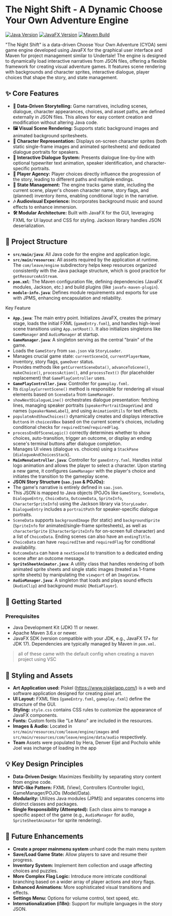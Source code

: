 # The Night Shift - A Dynamic Choose Your Own Adventure Engine

[![Java Version](https://img.shields.io/badge/Java-11%2B-blue.svg)](https://www.oracle.com/java/technologies/javase-jdk11-downloads.html)
[![JavaFX Version](https://img.shields.io/badge/JavaFX-13%2B-orange.svg)](https://openjfx.io/)
[![Maven Build](https://img.shields.io/badge/Build-Maven-brightgreen.svg)](https://maven.apache.org/)

"The Night Shift" is a data-driven Choose Your Own Adventure (CYOA) semi game engine developed using JavaFX for the graphical user interface and Maven for project management similar to Undertale! The engine is designed to dynamically load interactive narratives from JSON files, offering a flexible framework for creating visual adventure games. It features scene rendering with backgrounds and character sprites, interactive dialogue, player choices that shape the story, and state management.

## ✨ Core Features

* **📖 Data-Driven Storytelling:** Game narratives, including scenes, dialogue, character appearances, choices, and asset paths, are defined externally in JSON files. This allows for easy content creation and modification without altering Java code.
* **🖼️ Visual Scene Rendering:** Supports static background images and animated background spritesheets.
* **🧍 Character Representation:** Displays on-screen character sprites (both static single-frame images and animated spritesheets) and dedicated dialogue portraits for speakers.
* **💬 Interactive Dialogue System:** Presents dialogue line-by-line with optional typewriter text animation, speaker identification, and character-specific portraits.
* **🧭 Player Agency:** Player choices directly influence the progression of the story, leading to different paths and multiple endings.
* **🧠 State Management:** The engine tracks game state, including the current scene, player's chosen character name, story flags, and (planned) inventory items, enabling conditional logic in the narrative.
* **🎶 Audiovisual Experience:** Incorporates background music and sound effects to enhance immersion.
* **🛠️ Modular Architecture:** Built with JavaFX for the GUI, leveraging FXML for UI layout and CSS for styling. Jackson library handles JSON deserialization.

## 📂 Project Structure

* **`src/main/java`**: All Java code for the engine and application logic.
* **`src/main/resources`**: All assets required by the application at runtime. The `com/leave/engine` subdirectory helps keep resources organized consistently with the Java package structure, which is good practice for `getResourceAsStream`.
* **`pom.xml`**: The Maven configuration file, defining dependencies (JavaFX modules, Jackson, etc.) and build plugins (like `javafx-maven-plugin`).
* **`module-info.java`**: Defines module requirements and exports for use with JPMS, enhancing encapsulation and reliability.

Key Feature

* **`App.java`**: The main entry point. Initializes JavaFX, creates the primary stage, loads the initial FXML (`gameEntry.fxml`), and handles high-level scene transitions using `App.setRoot()`. It also initializes singletons like `GameManager` and `AudioManager` at startup.
* **`GameManager.java`**: A singleton serving as the central "brain" of the game.
* Loads the `GameStory` from `sao.json` via `StoryLoader`.
* Manages crucial game state: `currentSceneId`, `currentPlayerName`, inventory, story flags, `gameOver` status.
* Provides methods like `getCurrentSceneData()`, `advanceToScene()`, `makeChoice()`, `processAction()`, and `processText()` (for placeholder replacement) that `GamePlayController` uses.
* **`GamePlayController.java`**: Controller for `gameplay.fxml`.
* Its `displayCurrentScene()` method is responsible for rendering all visual elements based on `SceneData` from `GameManager`.
* `showNextDialogueLine()` orchestrates dialogue presentation: fetching lines, managing speaker portraits (`speakerPortraitImageView`) and names (`speakerNameLabel`), and using `AnimationUtils` for text effects.
* `populateAndShowChoices()` dynamically creates and displays interactive `Button`s in `choicesVBox` based on the current scene's choices, including conditional checks for `requiredItem`/`requiredFlag`.
* `processEndOfSceneLogic()` correctly determines whether to show choices, auto-transition, trigger an outcome, or display an ending scene's terminal buttons after dialogue completion.
* Manages UI views (dialogue vs. choices) using a `StackPane` (`dialogueAndChoicesStack`).
* **`MainMenuController.java`**: Controller for `gameEntry.fxml`. Handles initial logo animation and allows the player to select a character. Upon starting a new game, it configures `GameManager` with the player's choice and initiates the transition to the gameplay scene.
* **JSON Story Structure (`sao.json` & POJOs):**
* The game's narrative is entirely defined in `sao.json`.
* This JSON is mapped to Java objects (POJOs like `GameStory`, `SceneData`, `DialogueEntry`, `ChoiceData`, `OutcomeData`, `SpriteInfo`, `CharacterSpriteInfo`) using the Jackson library via `StoryLoader`.
* `DialogueEntry` includes a `portraitPath` for speaker-specific dialogue portraits.
* `SceneData` supports `backgroundImage` (for static) and `backgroundSprite` (`SpriteInfo` for animated/single-frame spritesheets), as well as `characterSprite` (`CharacterSpriteInfo` for on-screen full character) and a list of `ChoiceData`. Ending scenes can also have an `endingTitle`.
* `ChoiceData` can have `requiredItem` and `requiredFlag` for conditional availability.
* `OutcomeData` can have a `nextSceneId` to transition to a dedicated ending scene after an outcome message.
* **`SpriteSheetAnimator.java`**: A utility class that handles rendering of both animated sprite sheets and single static images (treated as 1-frame sprite sheets) by manipulating the `viewport` of an `ImageView`.
* **`AudioManager.java`**: A singleton that loads and plays sound effects (`AudioClip`) and background music (`MediaPlayer`).

## 🚀 Getting Started

### Prerequisites  

* Java Development Kit (JDK) 11 or newer.
* Apache Maven 3.6.x or newer.
* JavaFX SDK (version compatible with your JDK, e.g., JavaFX 17+ for JDK 17). Dependencies are typically managed by Maven in `pom.xml`.

> all of these came with the default config when creating a maven project using VSC

## 🎨 Styling and Assets

* **Art Application used:** Piskel (https://www.piskelapp.com/) is a web and software application designed for creating pixel art.
* **UI Layout:** FXML files (`gameEntry.fxml`, `gameplay.fxml`) define the structure of the GUI.
* **Styling:** `style.css` contains CSS rules to customize the appearance of JavaFX components.
* **Fonts:** Custom fonts like "Le Mano" are included in the resources.
* **Images & Audio:** Located in `src/main/resources/com/leave/engine/images` and `src/main/resources/com/leave/engine/data/audio` respectively.
* **Team** Assets were populated by Hera, Denver Eijel and Pocholo while Joel was incharge of loading in the app

## 💡 Key Design Principles

* **Data-Driven Design:** Maximizes flexibility by separating story content from engine code.
* **MVC-like Pattern:** FXML (View), Controllers (Controller logic), GameManager/POJOs (Model/Data).
* **Modularity:** Utilizes Java modules (JPMS) and separates concerns into distinct classes and packages.
* **Single Responsibility (Attempted):** Each class aims to manage a specific aspect of the game (e.g., `AudioManager` for audio, `SpriteSheetAnimator` for sprite rendering).

## 🔮 Future Enhancements

* **Create a proper mainmenu system** unhard code the main menu system
* **Save/Load Game State:** Allow players to save and resume their progress.
* **Inventory System:** Implement item collection and usage affecting choices and puzzles.
* **More Complex Flag Logic:** Introduce more intricate conditional branching based on a wider array of player actions and story flags.
* **Enhanced Animations:** More sophisticated visual transitions and effects.
* **Settings Menu:** Options for volume control, text speed, etc.
* **Internationalization (i18n):** Support for multiple languages in the story JSON.
